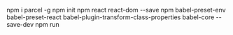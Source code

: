 npm i parcel -g
npm init
npm react react-dom --save
npm babel-preset-env babel-preset-react babel-plugin-transform-class-properties babel-core --save-dev
npm run
